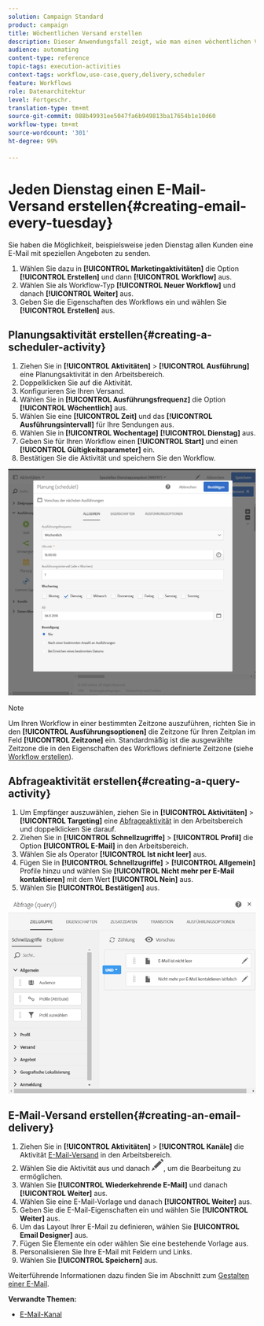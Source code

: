 ```yaml
---
solution: Campaign Standard
product: campaign
title: Wöchentlichen Versand erstellen
description: Dieser Anwendungsfall zeigt, wie man einen wöchentlichen Versand erstellt.
audience: automating
content-type: reference
topic-tags: execution-activities
context-tags: workflow,use-case,query,delivery,scheduler
feature: Workflows
role: Datenarchitektur
level: Fortgeschr.
translation-type: tm+mt
source-git-commit: 088b49931ee5047fa6b949813ba17654b1e10d60
workflow-type: tm+mt
source-wordcount: '301'
ht-degree: 99%

---
```



# Jeden Dienstag einen E-Mail-Versand erstellen{#creating-email-every-tuesday}

Sie haben die Möglichkeit, beispielsweise jeden Dienstag allen Kunden eine E-Mail mit speziellen Angeboten zu senden.

1. Wählen Sie dazu in **[!UICONTROL Marketingaktivitäten]** die Option **[!UICONTROL Erstellen]** und dann **[!UICONTROL Workflow]** aus.
1. Wählen Sie als Workflow-Typ **[!UICONTROL Neuer Workflow]** und danach **[!UICONTROL Weiter]** aus.
1. Geben Sie die Eigenschaften des Workflows ein und wählen Sie **[!UICONTROL Erstellen]** aus.

## Planungsaktivität erstellen{#creating-a-scheduler-activity}

1. Ziehen Sie in **[!UICONTROL Aktivitäten]** > **[!UICONTROL Ausführung]** eine [](../../automating/using/scheduler.md)Planungsaktivität in den Arbeitsbereich.
1. Doppelklicken Sie auf die Aktivität.
1. Konfigurieren Sie Ihren Versand.
1. Wählen Sie in **[!UICONTROL Ausführungsfrequenz]** die Option **[!UICONTROL Wöchentlich]** aus.
1. Wählen Sie eine **[!UICONTROL Zeit]** und das **[!UICONTROL Ausführungsintervall]** für Ihre Sendungen aus.
1. Wählen Sie in **[!UICONTROL Wochentage]** **[!UICONTROL Dienstag]** aus.
1. Geben Sie für Ihren Workflow einen **[!UICONTROL Start]** und einen **[!UICONTROL Gültigkeitsparameter]** ein.
1. Bestätigen Sie die Aktivität und speichern Sie den Workflow.

![](assets/scheduler_properties.png)

>[!NOTE]
>
>Um Ihren Workflow in einer bestimmten Zeitzone auszuführen, richten Sie in den **[!UICONTROL Ausführungsoptionen]** die Zeitzone für Ihren Zeitplan im Feld **[!UICONTROL Zeitzone]** ein. Standardmäßig ist die ausgewählte Zeitzone die in den Eigenschaften des Workflows definierte Zeitzone (siehe [Workflow erstellen](../../automating/using/building-a-workflow.md)).

## Abfrageaktivität erstellen{#creating-a-query-activity}

1. Um Empfänger auszuwählen, ziehen Sie in **[!UICONTROL Aktivitäten]** > **[!UICONTROL Targeting]** eine [Abfrageaktivität](../../automating/using/query.md) in den Arbeitsbereich und doppelklicken Sie darauf.
1. Ziehen Sie in **[!UICONTROL Schnellzugriffe]** > **[!UICONTROL Profil]** die Option **[!UICONTROL E-Mail]** in den Arbeitsbereich.
1. Wählen Sie als Operator **[!UICONTROL Ist nicht leer]** aus.
1. Fügen Sie in **[!UICONTROL Schnellzugriffe]** > **[!UICONTROL Allgemein]** Profile hinzu und wählen Sie **[!UICONTROL Nicht mehr per E-Mail kontaktieren]** mit dem Wert **[!UICONTROL Nein]** aus.
1. Wählen Sie **[!UICONTROL Bestätigen]** aus.

![](assets/wf-complement-query.png)

## E-Mail-Versand erstellen{#creating-an-email-delivery}

1. Ziehen Sie in **[!UICONTROL Aktivitäten]** > **[!UICONTROL Kanäle]** die Aktivität [E-Mail-Versand](../../automating/using/email-delivery.md) in den Arbeitsbereich.
1. Wählen Sie die Aktivität aus und danach ![](assets/edit_darkgrey-24px.png), um die Bearbeitung zu ermöglichen.
1. Wählen Sie **[!UICONTROL Wiederkehrende E-Mail]** und danach **[!UICONTROL Weiter]** aus.
1. Wählen Sie eine E-Mail-Vorlage und danach **[!UICONTROL Weiter]** aus.
1. Geben Sie die E-Mail-Eigenschaften ein und wählen Sie **[!UICONTROL Weiter]** aus.
1. Um das Layout Ihrer E-Mail zu definieren, wählen Sie **[!UICONTROL Email Designer]** aus.
1. Fügen Sie Elemente ein oder wählen Sie eine bestehende Vorlage aus.
1. Personalisieren Sie Ihre E-Mail mit Feldern und Links.
1. Wählen Sie **[!UICONTROL Speichern]** aus.

Weiterführende Informationen dazu finden Sie im Abschnitt zum [Gestalten einer E-Mail](../../designing/using/designing-from-scratch.md#designing-an-email-content-from-scratch).

**Verwandte Themen:**

* [E-Mail-Kanal](../../channels/using/creating-an-email.md)
